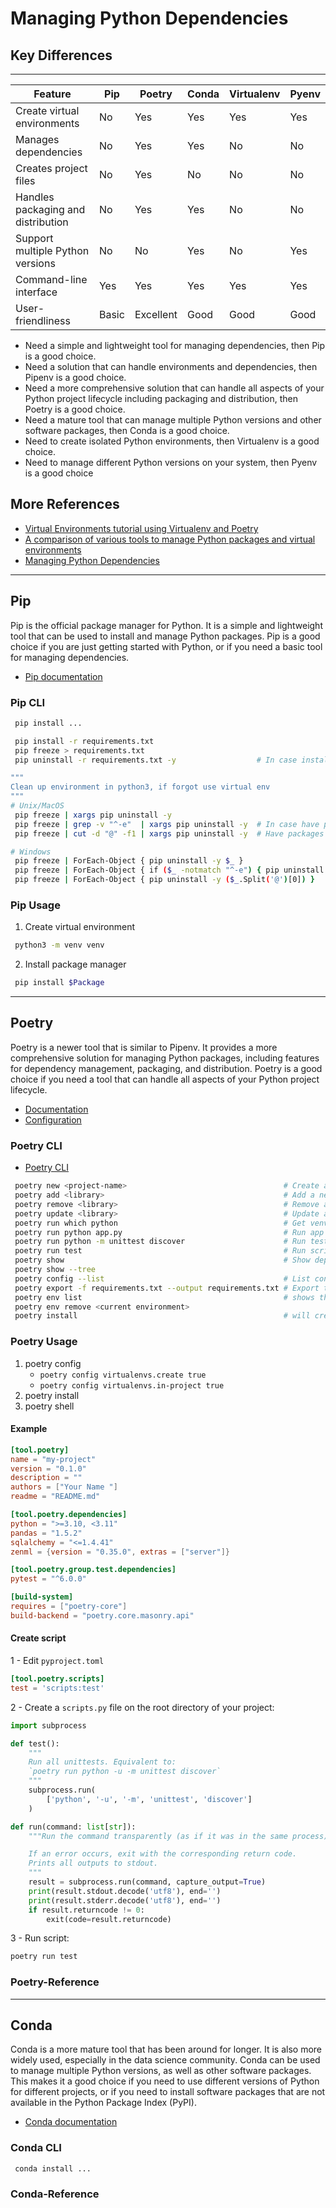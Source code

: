 # Managing Python Dependencies

## Key Differences

---

Feature                            | Pip   | Poetry    | Conda | Virtualenv | Pyenv |  
---                                | ---   | ---       | ---   | ---        | ---   |
Create virtual environments        | No    | Yes       | Yes   | Yes        | Yes   |
Manages dependencies               | No    | Yes       | Yes   | No         | No    |
Creates project files              | No    | Yes       | No    | No         | No    |
Handles packaging and distribution | No    | Yes       | Yes   | No         | No    |
Support multiple Python versions   | No    | No        | Yes   | No         | Yes   |
Command-line interface             | Yes   | Yes       | Yes   | Yes        | Yes   |
User-friendliness                  | Basic | Excellent | Good  | Good       | Good  |

* Need a simple and lightweight tool for managing dependencies, then Pip is a good choice.
* Need a solution that can handle environments and dependencies, then Pipenv is a good choice.
* Need a more comprehensive solution that can handle all aspects of your Python project lifecycle including packaging and distribution, then Poetry is a good choice.
* Need a mature tool that can manage multiple Python versions and other software packages, then Conda is a good choice.
* Need to create isolated Python environments, then Virtualenv is a good choice.
* Need to manage different Python versions on your system, then Pyenv is a good choice

## More References

* [Virtual Environments tutorial using Virtualenv and Poetry](https://serpapi.com/blog/python-virtual-environments-using-virtualenv-and-poetry/)
* [A comparison of various tools to manage Python packages and virtual environments](https://www.linkedin.com/pulse/comparison-various-tools-manage-python-packages-virtual-mukesh-kumar/)
* [Managing Python Dependencies](https://www.fuzzylabs.ai/blog-post/managing-python-dependencies)

---

## Pip

Pip is the official package manager for Python. It is a simple and lightweight tool that can be used to install and manage Python packages. Pip is a good choice if you are just getting started with Python, or if you need a basic tool for managing dependencies.

* [Pip documentation](https://pip.pypa.io/en/stable/)

### Pip CLI

```sh
 pip install ...
```

```sh
 pip install -r requirements.txt
 pip freeze > requirements.txt
 pip uninstall -r requirements.txt -y                  # In case installed via requirements.txt
```

```sh
"""
Clean up environment in python3, if forgot use virtual env
"""
# Unix/MacOS
 pip freeze | xargs pip uninstall -y
 pip freeze | grep -v "^-e"  | xargs pip uninstall -y  # In case have packages installed via VCS
 pip freeze | cut -d "@" -f1 | xargs pip uninstall -y  # Have packages installed directly from github/gitlab

# Windows
 pip freeze | ForEach-Object { pip uninstall -y $_ }
 pip freeze | ForEach-Object { if ($_ -notmatch "^-e") { pip uninstall -y $_ } }
 pip freeze | ForEach-Object { pip uninstall -y ($_.Split('@')[0]) }
```

### Pip Usage

1. Create virtual environment

```sh
 python3 -m venv venv
```

2. Install package manager

```sh
 pip install $Package
```

---

## Poetry

Poetry is a newer tool that is similar to Pipenv. It provides a more comprehensive solution for managing Python packages, including features for dependency management, packaging, and distribution. Poetry is a good choice if you need a tool that can handle all aspects of your Python project lifecycle.

* [Documentation](https://python-poetry.org/docs/)
* [Configuration](https://python-poetry.org/docs/configuration/)

### Poetry CLI

* [Poetry CLI](https://python-poetry.org/docs/master/cli/)

```sh
 poetry new <project-name>                                   # Create a new project
 poetry add <library>                                        # Add a new lib
 poetry remove <library>                                     # Remove a lib
 poetry update <library>                                     # Update a lib
 poetry run which python                                     # Get venv path
 poetry run python app.py                                    # Run app
 poetry run python -m unittest discover                      # Run tests
 poetry run test                                             # Run script
 poetry show                                                 # Show dependencies
 poetry show --tree
 poetry config --list                                        # List configuration
 poetry export -f requirements.txt --output requirements.txt # Export to requirements.txt file
 poetry env list                                             # shows the name of the current environment
 poetry env remove <current environment>
 poetry install                                              # will create a new environment using your updated configuration
```

### Poetry Usage

1. poetry config
    * ```poetry config virtualenvs.create true```
    * ```poetry config virtualenvs.in-project true```
2. poetry install
3. poetry shell

#### Example

```toml
[tool.poetry]
name = "my-project"
version = "0.1.0"
description = ""
authors = ["Your Name "]
readme = "README.md"

[tool.poetry.dependencies]
python = ">=3.10, <3.11"
pandas = "1.5.2"
sqlalchemy = "<=1.4.41"
zenml = {version = "0.35.0", extras = ["server"]}

[tool.poetry.group.test.dependencies]
pytest = "^6.0.0"

[build-system]
requires = ["poetry-core"]
build-backend = "poetry.core.masonry.api"
```

#### Create script

1 - Edit ```pyproject.toml```

```toml
[tool.poetry.scripts]
test = 'scripts:test'
```

2 - Create a `scripts.py` file on the root directory of your project:

```python
import subprocess

def test():
    """
    Run all unittests. Equivalent to:
    `poetry run python -u -m unittest discover`
    """
    subprocess.run(
        ['python', '-u', '-m', 'unittest', 'discover']
    )

def run(command: list[str]):
    """Run the command transparently (as if it was in the same process).

    If an error occurs, exit with the corresponding return code.
    Prints all outputs to stdout.
    """
    result = subprocess.run(command, capture_output=True)
    print(result.stdout.decode('utf8'), end='')
    print(result.stderr.decode('utf8'), end='')
    if result.returncode != 0:
        exit(code=result.returncode)
```

3 - Run script:

```bash
poetry run test
```

### Poetry-Reference

---

## Conda

Conda is a more mature tool that has been around for longer. It is also more widely used, especially in the data science community. Conda can be used to manage multiple Python versions, as well as other software packages. This makes it a good choice if you need to use different versions of Python for different projects, or if you need to install software packages that are not available in the Python Package Index (PyPI).

* [Conda documentation](https://docs.conda.io/en/latest/)

### Conda CLI

```sh
 conda install ...
```

### Conda-Reference
